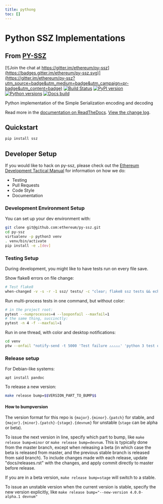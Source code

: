 ```yaml
---
title: pythong
toc: []
---
```


# Python SSZ Implementations

## **From [PY-SSZ](https://github.com/ethereum/py-ssz)**

[![Join the chat at https://gitter.im/ethereum/py-ssz](https://badges.gitter.im/ethereum/py-ssz.svg)](https://gitter.im/ethereum/py-ssz?utm_source=badge&utm_medium=badge&utm_campaign=pr-badge&utm_content=badge)
[![Build Status](https://circleci.com/gh/ethereum/py-ssz.svg?style=shield)](https://circleci.com/gh/ethereum/py-ssz)
[![PyPI version](https://badge.fury.io/py/ssz.svg)](https://badge.fury.io/py/ssz)
[![Python versions](https://img.shields.io/pypi/pyversions/ssz.svg)](https://pypi.python.org/pypi/ssz)
[![Docs build](https://readthedocs.org/projects/ssz/badge/?version=latest)](http://ssz.readthedocs.io/en/latest/?badge=latest)


Python implementation of the Simple Serialization encoding and decoding

Read more in the [documentation on ReadTheDocs](https://ssz.readthedocs.io/). [View the change log](https://ssz.readthedocs.io/en/latest/releases.html).

## Quickstart

```sh
pip install ssz
```

## Developer Setup

If you would like to hack on py-ssz, please check out the
[Ethereum Development Tactical Manual](https://github.com/pipermerriam/ethereum-dev-tactical-manual)
for information on how we do:

- Testing
- Pull Requests
- Code Style
- Documentation

### Development Environment Setup

You can set up your dev environment with:

```sh
git clone git@github.com:ethereum/py-ssz.git
cd py-ssz
virtualenv -p python3 venv
. venv/bin/activate
pip install -e .[dev]
```

### Testing Setup

During development, you might like to have tests run on every file save.

Show flake8 errors on file change:

```sh
# Test flake8
when-changed -v -s -r -1 ssz/ tests/ -c "clear; flake8 ssz tests && echo 'flake8 success' || echo 'error'"
```

Run multi-process tests in one command, but without color:

```sh
# in the project root:
pytest --numprocesses=4 --looponfail --maxfail=1
# the same thing, succinctly:
pytest -n 4 -f --maxfail=1
```

Run in one thread, with color and desktop notifications:

```sh
cd venv
ptw --onfail "notify-send -t 5000 'Test failure ⚠⚠⚠⚠⚠' 'python 3 test on py-ssz failed'" ../tests ../ssz
```

### Release setup

For Debian-like systems:
```
apt install pandoc
```

To release a new version:

```sh
make release bump=$$VERSION_PART_TO_BUMP$$
```

#### How to bumpversion

The version format for this repo is `{major}.{minor}.{patch}` for stable, and
`{major}.{minor}.{patch}-{stage}.{devnum}` for unstable (`stage` can be alpha or beta).

To issue the next version in line, specify which part to bump,
like `make release bump=minor` or `make release bump=devnum`. This is typically done from the
master branch, except when releasing a beta (in which case the beta is released from master,
and the previous stable branch is released from said branch). To include changes made with each
release, update "docs/releases.rst" with the changes, and apply commit directly to master
before release.

If you are in a beta version, `make release bump=stage` will switch to a stable.

To issue an unstable version when the current version is stable, specify the
new version explicitly, like `make release bump="--new-version 4.0.0-alpha.1 devnum"`
